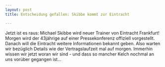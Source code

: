 ```yaml
---
layout: post
title: Entscheidung gefallen: Skibbe kommt zur Eintracht

---
```


Jetzt ist es raus: Michael Skibbe wird neuer Trainer von Eintracht Frankfurt! Morgen wird der 43jährige auf einer Pressekonferenz offiziell vorgestellt. Danach will die Eintracht weitere Informationen bekannt geben. Also warten wir bezüglich Details wie der Vertragslaufzeit mal auf morgen. Immerhin wissen wir jetzt woran wir sind - und dass so mancher Kelch nochmal an uns vorüber gegangen ist...


